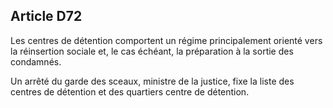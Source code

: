 Article D72
----
Les centres de détention comportent un régime principalement orienté vers la
réinsertion sociale et, le cas échéant, la préparation à la sortie des
condamnés.

Un arrêté du garde des sceaux, ministre de la justice, fixe la liste des centres
de détention et des quartiers centre de détention.
